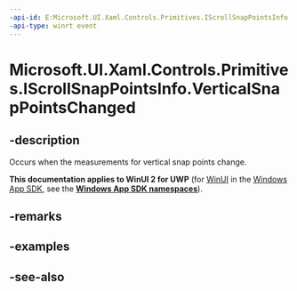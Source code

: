 ```yaml
---
-api-id: E:Microsoft.UI.Xaml.Controls.Primitives.IScrollSnapPointsInfo.VerticalSnapPointsChanged
-api-type: winrt event
---
```


<!-- Event syntax
abstract public event Windows.Foundation.EventHandler VerticalSnapPointsChanged<object>
-->

# Microsoft.UI.Xaml.Controls.Primitives.IScrollSnapPointsInfo.VerticalSnapPointsChanged

## -description
Occurs when the measurements for vertical snap points change.

**This documentation applies to WinUI 2 for UWP** (for [WinUI](/windows/apps/winui/winui3/) in the [Windows App SDK](/windows/apps/windows-app-sdk/), see the **[Windows App SDK namespaces](/windows/windows-app-sdk/api/winrt/)**).

## -remarks

## -examples

## -see-also
